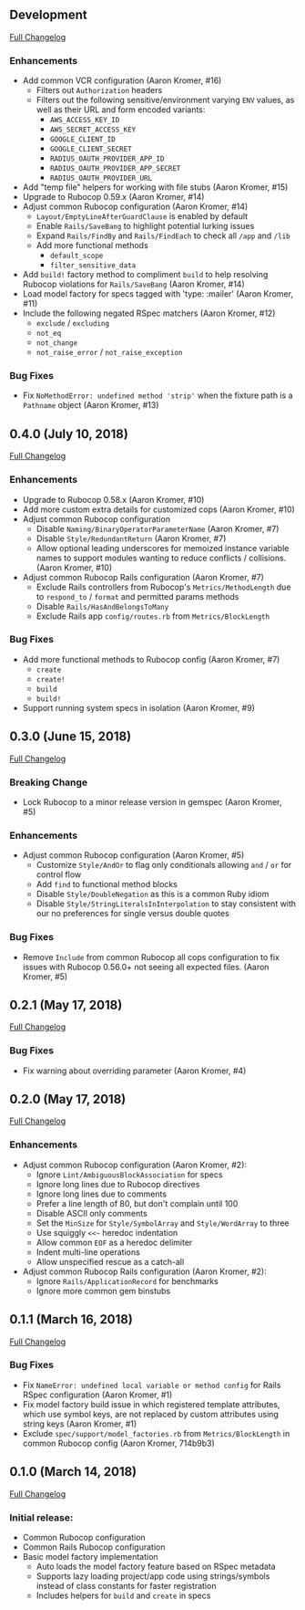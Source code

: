 ## Development

[Full Changelog](https://github.com/RadiusNetworks/radius-spec/compare/v0.4.0...master)

### Enhancements

- Add common VCR configuration (Aaron Kromer, #16)
  - Filters out `Authorization` headers
  - Filters out the following sensitive/environment varying `ENV` values, as
    well as their URL and form encoded variants:
    - `AWS_ACCESS_KEY_ID`
    - `AWS_SECRET_ACCESS_KEY`
    - `GOOGLE_CLIENT_ID`
    - `GOOGLE_CLIENT_SECRET`
    - `RADIUS_OAUTH_PROVIDER_APP_ID`
    - `RADIUS_OAUTH_PROVIDER_APP_SECRET`
    - `RADIUS_OAUTH_PROVIDER_URL`
- Add "temp file" helpers for working with file stubs (Aaron Kromer, #15)
- Upgrade to Rubocop 0.59.x (Aaron Kromer, #14)
- Adjust common Rubocop configuration (Aaron Kromer, #14)
  - `Layout/EmptyLineAfterGuardClause` is enabled by default
  - Enable `Rails/SaveBang` to highlight potential lurking issues
  - Expand `Rails/FindBy` and `Rails/FindEach` to check all `/app` and `/lib`
  - Add more functional methods
    - `default_scope`
    - `filter_sensitive_data`
- Add `build!` factory method to compliment `build` to help resolving Rubocop
  violations for `Rails/SaveBang` (Aaron Kromer, #14)
- Load model factory for specs tagged with 'type: :mailer' (Aaron Kromer, #11)
- Include the following negated RSpec matchers (Aaron Kromer, #12)
  - `exclude` / `excluding`
  - `not_eq`
  - `not_change`
  - `not_raise_error` / `not_raise_exception`

### Bug Fixes

- Fix `NoMethodError: undefined method 'strip'` when the fixture path is a
  `Pathname` object (Aaron Kromer, #13)


## 0.4.0 (July 10, 2018)

[Full Changelog](https://github.com/RadiusNetworks/radius-spec/compare/v0.3.0...v0.4.0)

### Enhancements

- Upgrade to Rubocop 0.58.x (Aaron Kromer, #10)
- Add more custom extra details for customized cops (Aaron Kromer, #10)
- Adjust common Rubocop configuration
  - Disable `Naming/BinaryOperatorParameterName` (Aaron Kromer, #7)
  - Disable `Style/RedundantReturn` (Aaron Kromer, #7)
  - Allow optional leading underscores for memoized instance variable names to
    support modules wanting to reduce conflicts / collisions. (Aaron Kromer, #10)
- Adjust common Rubocop Rails configuration (Aaron Kromer, #7)
  - Exclude Rails controllers from Rubocop's `Metrics/MethodLength` due to
    `respond_to` / `format` and permitted params methods
  - Disable `Rails/HasAndBelongsToMany`
  - Exclude Rails app `config/routes.rb` from `Metrics/BlockLength`

### Bug Fixes

- Add more functional methods to Rubocop config (Aaron Kromer, #7)
  - `create`
  - `create!`
  - `build`
  - `build!`
- Support running system specs in isolation (Aaron Kromer, #9)


## 0.3.0 (June 15, 2018)

[Full Changelog](https://github.com/RadiusNetworks/radius-spec/compare/v0.2.1...v0.3.0)

### Breaking Change

- Lock Rubocop to a minor release version in gemspec (Aaron Kromer, #5)

### Enhancements

- Adjust common Rubocop configuration (Aaron Kromer, #5)
  - Customize `Style/AndOr` to flag only conditionals allowing `and` / `or` for
    control flow
  - Add `find` to functional method blocks
  - Disable `Style/DoubleNegation` as this is a common Ruby idiom
  - Disable `Style/StringLiteralsInInterpolation` to stay consistent with our
    no preferences for single versus double quotes

### Bug Fixes

- Remove `Include` from common Rubocop all cops configuration to fix issues
  with Rubocop 0.56.0+ not seeing all expected files. (Aaron Kromer, #5)


## 0.2.1 (May 17, 2018)

[Full Changelog](https://github.com/RadiusNetworks/radius-spec/compare/v0.2.0...v0.2.1)

### Bug Fixes

-  Fix warning about overriding parameter (Aaron Kromer, #4)


## 0.2.0 (May 17, 2018)

[Full Changelog](https://github.com/RadiusNetworks/radius-spec/compare/v0.1.1...v0.2.0)

### Enhancements

- Adjust common Rubocop configuration (Aaron Kromer, #2):
  - Ignore `Lint/AmbiguousBlockAssociation` for specs
  - Ignore long lines due to Rubocop directives
  - Ignore long lines due to comments
  - Prefer a line length of 80, but don't complain until 100
  - Disable ASCII only comments
  - Set the `MinSize` for `Style/SymbolArray` and `Style/WordArray` to three
  - Use squiggly `<<~` heredoc indentation
  - Allow common `EOF` as a heredoc delimiter
  - Indent multi-line operations
  - Allow unspecified rescue as a catch-all
- Adjust common Rubocop Rails configuration (Aaron Kromer, #2):
  - Ignore `Rails/ApplicationRecord` for benchmarks
  - Ignore more common gem binstubs


## 0.1.1 (March 16, 2018)

[Full Changelog](https://github.com/RadiusNetworks/radius-spec/compare/v0.1.0...v0.1.1)

### Bug Fixes

- Fix `NameError: undefined local variable or method config` for Rails RSpec
  configuration (Aaron Kromer, #1)
- Fix model factory build issue in which registered template attributes, which
  use symbol keys, are not replaced by custom attributes using string keys
  (Aaron Kromer, #1)
- Exclude `spec/support/model_factories.rb` from `Metrics/BlockLength` in
  common Rubocop config (Aaron Kromer, 714b9b3)


## 0.1.0 (March 14, 2018)

[Full Changelog](https://github.com/RadiusNetworks/radius-spec/compare/0fb9d553f493c7ba454f13c9d4332d62a336f0a4...v0.1.0)

### Initial release:

- Common Rubocop configuration
- Common Rails Rubocop configuration
- Basic model factory implementation
  - Auto loads the model factory feature based on RSpec metadata
  - Supports lazy loading project/app code using strings/symbols instead of
    class constants for faster registration
  - Includes helpers for `build` and `create` in specs
